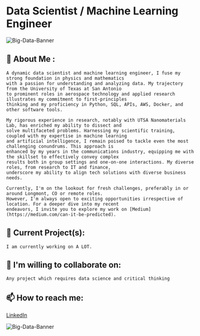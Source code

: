 # Data Scientist / Machine Learning Engineer
![Big-Data-Banner](https://raw.githubusercontent.com/jonathanmendoza-tx/jonathanmendoza-tx/main/Images/big-data-banner.jpg)
## 👋 About Me :
    A dynamic data scientist and machine learning engineer, I fuse my strong foundation in physics and mathematics 
    with a passion for understanding and analyzing data. My trajectory from the University of Texas at San Antonio 
    to prominent roles in aerospace technology and applied research illustrates my commitment to first-principles 
    thinking and my proficiency in Python, SQL, APIs, AWS, Docker, and other software tools.

    My rigorous experience in research, notably with UTSA Nanomaterials Lab, has enriched my ability to dissect and 
    solve multifaceted problems. Harnessing my scientific training, coupled with my expertise in machine learning 
    and artificial intelligence, I remain poised to tackle even the most challenging conundrums. This approach is 
    enhanced by my years in the communications industry, equipping me with the skillset to effectively convey complex 
    results both in group settings and one-on-one interactions. My diverse roles, from research to IT and finance, 
    underscore my ability to align tech solutions with diverse business needs.

    Currently, I'm on the lookout for fresh challenges, preferably in or around Longmont, CO or remote roles. 
    However, I'm always open to exciting opportunities irrespective of location. For a deeper dive into my recent 
    endeavors, I invite you to explore my work on [Medium](https://medium.com/can-it-be-predicted).

## 🔭 Current Project(s):
    I am currently working on A LOT.

## 👯 I'm willing to collaborate on:
    Any project which requires data science and critical thinking

## 📫 How to reach me:
[LinkedIn](https://www.linkedin.com/in/jonathan-mendoza88/)

![Big-Data-Banner](https://raw.githubusercontent.com/jonathanmendoza-tx/jonathanmendoza-tx/main/Images/big-data-banner-bottom.jpg)
